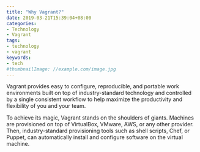 ```yaml
---
title: "Why Vagrant?"
date: 2019-03-21T15:39:04+08:00
categories:
- Technology
- Vagrant
tags:
- technology
- vagrant
keywords:
- tech
#thumbnailImage: //example.com/image.jpg
---
```


Vagrant provides easy to configure, reproducible, and portable work environments built on top of industry-standard technology and controlled by a single consistent workflow to help maximize the productivity and flexibility of you and your team.

To achieve its magic, Vagrant stands on the shoulders of giants. Machines are provisioned on top of VirtualBox, VMware, AWS, or any other provider. Then, industry-standard provisioning tools such as shell scripts, Chef, or Puppet, can automatically install and configure software on the virtual machine.

